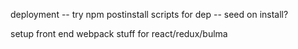 deployment
-- try npm postinstall scripts for dep
-- seed on install?

setup front end webpack stuff for react/redux/bulma
